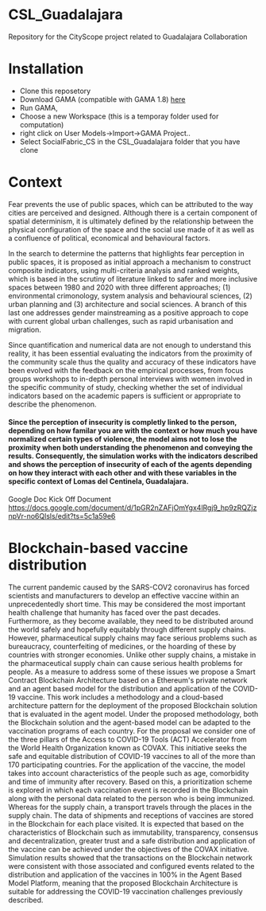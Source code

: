 # CSL_Guadalajara
Repository for the CityScope project related to Guadalajara Collaboration

# Installation
  - Clone this reposetory
  - Download GAMA (compatible with GAMA 1.8) [here](https://gama-platform.github.io/download)
  - Run GAMA, 
  - Choose a new Workspace (this is a temporay folder used for computation)
  - right click on User Models->Import->GAMA Project..
  - Select SocialFabric_CS in the CSL_Guadalajara folder that you have clone


# Context

Fear prevents the use of public spaces, which can be attributed to the way cities are perceived and designed. Although there is a certain component of spatial determinism, it is ultimately defined by the relationship between the physical configuration of the space and the social use made of it as well as a confluence of political, economical and behavioural factors.  

In the search to determine the patterns that highlights fear perception in public spaces, it is proposed as initial approach a mechanism to construct composite indicators, using multi-criteria analysis and ranked weights, which is based in the scrutiny of literature linked to safer and more inclusive spaces between 1980 and 2020 with three different approaches; (1) environmental crimonology, system analysis and behavioural sciences, (2) urban planning and (3) architecture and social sciences. A branch of this last one addresses gender mainstreaming as a positive approach to cope with current global urban challenges, such as rapid urbanisation and migration.

Since quantification and numerical data are not enough to understand this reality, it has been essential evaluating the indicators from the proximity of the community scale thus the quality and accuracy of these indicators have been evolved with the feedback on the empirical processes, from focus groups workshops to in-depth personal interviews with women involved in the specific community of study, checking whether the set of individual indicators based on the academic papers is sufficient or appropriate to describe the phenomenon. 

#### Since the perception of insecurity is completly linked to the person, depending on how familar you are with the context or how much you have normalized certain types of violence, the model aims not to lose the proximity when both understanding the phenomenon and conveying the results. Consequently, the simulation works with the indicators described and shows the perception of insecurity of each of the agents depending on how they interact with each other and with these variables in the specific context of Lomas del Centinela, Guadalajara.

Google Doc Kick Off Document
https://docs.google.com/document/d/1pGR2nZAFjOmYgx4lRgj9_hp9zRQZjznpVr-no6Qlsls/edit?ts=5c1a59e6

# Blockchain-based vaccine distribution

The current pandemic caused by the SARS-COV2 coronavirus has forced scientists and manufacturers to develop an effective vaccine within an unprecedentedly short time. This may be considered the most important health challenge that humanity has faced over the past decades. Furthermore, as they become available, they need to be distributed around the world safely and hopefully equitably through different supply chains. However, pharmaceutical supply chains may face serious problems such as bureaucracy, counterfeiting of medicines, or the hoarding of these by countries with stronger economies. Unlike other supply chains, a mistake in the pharmaceutical supply chain can cause serious health problems for people. As a measure to address some of these issues we propose a Smart Contract Blockchain Architecture based on a Ethereum's private network and an agent based model for the distribution and application of the COVID-19 vaccine. This work includes a methodology and a cloud-based architecture pattern for the deployment of the proposed Blockchain solution that is evaluated in the agent model. Under the proposed methodology, both the Blockchain solution and the agent-based model can be adapted to the vaccination programs of each country. For the proposal we consider one of the three pillars of the Access to COVID-19 Tools (ACT) Accelerator from the World Health Organization known as COVAX. This initiative seeks the safe and equitable distribution of COVID-19 vaccines to all of the more than 170 participating countries. For the application of the vaccine, the model takes into account characteristics of the people such as age, comorbidity and time of immunity after recovery. Based on this, a prioritization scheme is explored in which each vaccination event is recorded in the Blockchain along with the personal data related to the person who is being immunized. Whereas for the supply chain, a transport travels through the places in the supply chain. The data of shipments and receptions of vaccines are stored in the Blockchain for each place visited. It is expected that based on the characteristics of Blockchain such as immutability, transparency, consensus and decentralization, greater trust and a safe distribution and application of the vaccine can be achieved under the objectives of the COVAX initiative. Simulation results showed that the transactions on the Blockchain network were consistent with those associated and configured events related to the distribution and application of the vaccines in 100% in the Agent Based Model Platform, meaning that the proposed Blockchain Architecture is suitable for addressing the COVID-19  vaccination challenges previously described.
